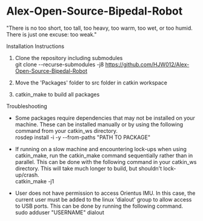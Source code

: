# Alex-Open-Source-Bipedal-Robot
"There is no too short, too tall, too heavy, too warm, too wet, or too humid. There is just one excuse: too weak."

Installation Instructions
1. Clone the repository including submodules  
git clone --recurse-submodules -j8 https://github.com/HJW012/Alex-Open-Source-Bipedal-Robot

2. Move the 'Packages' folder to src folder in catkin workspace

3. catkin_make to build all packages

Troubleshooting
- Some packages require dependencies that may not be installed on your machine. These can be installed manually or by using the following command from your catkin_ws directory.  
rosdep install -i -y --from-paths "PATH TO PACKAGE"

- If running on a slow machine and encountering lock-ups when using catkin_make, run the catkin_make command sequentially rather than in parallel. This can be done with the following command in your catkin_ws directory. This will take much longer to build, but shouldn't lock-up/crash.  
catkin_make -j1

- User does not have permission to access Orientus IMU. In this case, the current user must be added to the linux 'dialout' group to allow access to USB ports. This can be done by running the following command.  
sudo adduser "USERNAME" dialout